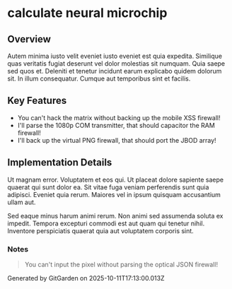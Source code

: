 # calculate neural microchip

## Overview
Autem minima iusto velit eveniet iusto eveniet est quia expedita. Similique quas veritatis fugiat deserunt vel dolor molestias sit numquam. Quia saepe sed quos et. Deleniti et tenetur incidunt earum explicabo quidem dolorum sit. In illum consequatur. Cumque aut temporibus sint et facilis.

## Key Features
- You can't hack the matrix without backing up the mobile XSS firewall!
- I'll parse the 1080p COM transmitter, that should capacitor the RAM firewall!
- I'll back up the virtual PNG firewall, that should port the JBOD array!

## Implementation Details
Ut magnam error. Voluptatem et eos qui. Ut placeat dolore sapiente saepe quaerat qui sunt dolor ea. Sit vitae fuga veniam perferendis sunt quia adipisci. Eveniet quia rerum. Maiores vel in ipsum quisquam accusantium ullam aut.
 Sed eaque minus harum animi rerum. Non animi sed assumenda soluta ex impedit. Tempora excepturi commodi est aut quam qui tenetur nihil. Inventore perspiciatis quaerat quia aut voluptatem corporis sint.

### Notes
> You can't input the pixel without parsing the optical JSON firewall!

Generated by GitGarden on 2025-10-11T17:13:00.013Z